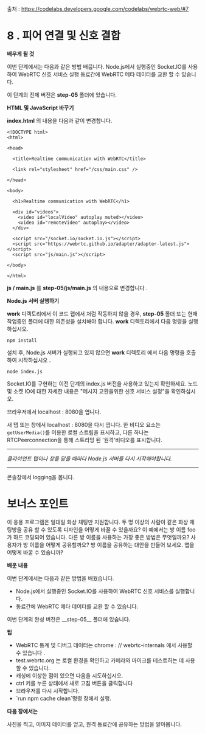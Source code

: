 출처 : https://codelabs.developers.google.com/codelabs/webrtc-web/#7

# 8 . 피어 연결 및 신호 결합

__배우게 될 것__

이번 단계에서는 다음과 같은 방법 배웁니다.
  Node.js에서 실행중인 Socket.IO를 사용하여 WebRTC 신호 서비스 실행
  동료간에 WebRTC 메타 데이터를 교환 할 수 있습니다.
  
이 단계의 전체 버전은 __step-05__ 폴더에 있습니다.

__HTML 및 JavaScript 바꾸기__

__index.html__ 의 내용을 다음과 같이 변경합니다.
~~~
<!DOCTYPE html>
<html>

<head>

  <title>Realtime communication with WebRTC</title>

  <link rel="stylesheet" href="/css/main.css" />

</head>

<body>

  <h1>Realtime communication with WebRTC</h1>

  <div id="videos">
    <video id="localVideo" autoplay muted></video>
    <video id="remoteVideo" autoplay></video>
  </div>

  <script src="/socket.io/socket.io.js"></script>
  <script src="https://webrtc.github.io/adapter/adapter-latest.js"></script>
  <script src="js/main.js"></script>
  
</body>

</html>
~~~

__js / main.js__ 를 __step-05/js/main.js__ 의 내용으로 변경합니다 .

__Node.js 서버 실행하기__

__work__ 디렉토리에서 이 코드 랩에서 처럼 작동하지 않을 경우, __step-05__ 폴더 또는 현재 작업중인 폴더에 대한 의존성을 설치해야 합니다. 
__work__ 디렉토리에서 다음 명령을 실행하십시오.
~~~
npm install
~~~

설치 후, Node.js 서버가 실행되고 있지 않으면 __work__ 디렉토리 에서 다음 명령을 호출하여 시작하십시오 .
~~~
node index.js
~~~

Socket.IO를 구현하는 이전 단계의 index.js 버전을 사용하고 있는지 확인하세요.
노드 및 소켓 IO에 대한 자세한 내용은 "메시지 교환을위한 신호 서비스 설정"을 확인하십시오.

브라우저에서 localhost : 8080을 엽니다.

새 탭 또는 창에서 localhost : 8080을 다시 엽니다.
한 비디오 요소는 `getUserMedia()`를 이용한 로컬 스트림을 표시하고, 다른 하나는 RTCPeerconnection을 통해 스트리밍 된 '원격'비디오를 표시합니다.

---

_클라이언트 탭이나 창을 닫을 때마다 Node.js 서버를 다시 시작해야합니다._

---

콘솔창에서 logging을 봅니다.

# 보너스 포인트
  이 응용 프로그램은 일대일 화상 채팅만 지원합니다. 
  두 명 이상의 사람이 같은 화상 채팅방을 공유 할 수 있도록 디자인을 어떻게 바꿀 수 있을까요?
  이 예에서는 방 이름 foo가 하드 코딩되어 있습니다. 다른 방 이름을 사용하는 가장 좋은 방법은 무엇일까요?
  사용자가 방 이름을 어떻게 공유할까요? 방 이름을 공유하는 대안을 만들어 보세요.
  앱을 어떻게 바꿀 수 있습니까?
  
__배운 내용__

이번 단계에서는 다음과 같은 방법을 배웠습니다.
<ul>
  <li>Node.js에서 실행중인 Socket.IO를 사용하여 WebRTC 신호 서비스를 실행합니다.</li>
  <li>동료간에 WebRTC 메타 데이터를 교환 할 수 있습니다.</li>
</ul>
이번 단계의 완성 버전은 __step-05__ 폴더에 있습니다.

__팁__
<ul>
  <li>WebRTC 통계 및 디버그 데이터는 chrome : // webrtc-internals 에서 사용할 수 있습니다 .</li>
  <li>test.webrtc.org 는 로컬 환경을 확인하고 카메라와 마이크를 테스트하는 데 사용할 수 있습니다.</li>
  <li>캐싱에 이상한 점이 있으면 다음을 시도하십시오.</li>
<li>ctrl 키를 누른 상태에서 새로 고침 버튼을 클릭합니다</li>
<li>브라우저를 다시 시작합니다.</li>
<li>`run npm cache clean`명령 창에서 실행.</li>
  </ul>
  
__다음 장에서는__

사진을 찍고, 이미지 데이터를 얻고, 원격 동료간에 공유하는 방법을 알아봅니다.

